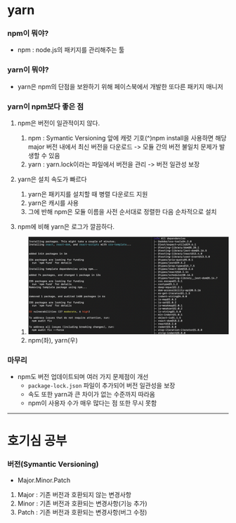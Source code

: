 # yarn
### npm이 뭐야?
- npm : node.js의 패키지를 관리해주는 툴
### yarn이 뭐야?
- yarn은 npm의 단점을 보완하기 위해 페이스북에서 개발한 또다른 패키지 매니저

### yarn이 npm보다 좋은 점
1. npm은 버전이 일관적이지 않다.
   1. npm : Symantic Versioning 앞에 캐럿 기호(^)npm install을 사용하면 해당 major 버전 내에서 최신 버전을 다운로드 -> 모듈 간의 버전 불일치 문제가 발생할 수 있음
   2. yarn : yarn.lock이라는 파일에서 버전을 관리 -> 버전 일관성 보장

2. yarn은 설치 속도가 빠르다
   1. yarn은 패키지를 설치할 때 병렬 다운로드 지원
   2. yarn은 캐시를 사용
   3. 그에 반해 npm은 모듈 이름을 사전 순서대로 정렬한 다음 순차적으로 설치
3. npm에 비해 yarn은 로그가 깔끔하다.
   1. ![Alt text](image.png)
   2. npm(좌), yarn(우)

### 마무리
- npm도 버전 업데이트되며 여러 가지 문제점이 개선
  - `package-lock.json` 파일이 추가되어 버전 일관성을 보장
  - 속도 또한 yarn과 큰 차이가 없는 수준까지 따라옴
  - npm이 사용자 수가 매우 많다는 점 또한 무시 못함



----
# 호기심 공부
### 버전(Symantic Versioning)
- Major.Minor.Patch
1. Major : 기존 버전과 호환되지 않는 변경사항
2. Minor : 기존 버전과 호환되는 변경사항(기능 추가)
3. Patch : 기존 버전과 호환되는 변경사항(버그 수정)